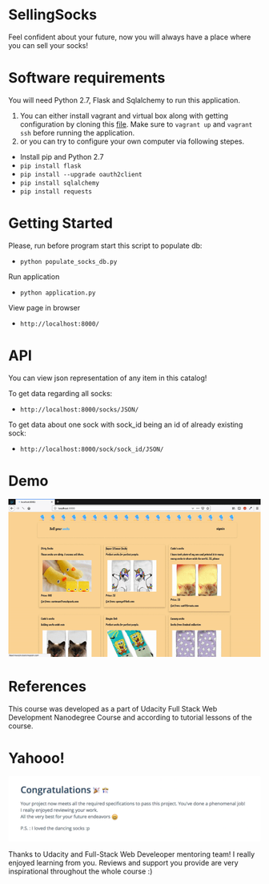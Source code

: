 # SellingSocks

Feel confident about your future, now you will always have a place where you can sell your socks!


# Software requirements

You will need Python 2.7, Flask and Sqlalchemy to run this application. 
1.  You can either install vagrant and virtual box along with getting configuration by cloning this [file](https://github.com/udacity/fullstack-nanodegree-vm/blob/master/vagrant/Vagrantfile). Make sure to `vagrant up`  and `vagrant ssh` before running the application.
2. or you can try to configure your own computer via following stepes.
* Install pip and Python 2.7 
* `pip install flask`
* `pip install --upgrade oauth2client`
* `pip install sqlalchemy`
* `pip install requests`

# Getting Started

Please, run before program start this script to populate db:
* `python populate_socks_db.py`

Run application
* `python application.py `

View page in browser
* `http://localhost:8000/`


# API

You can view json representation of any item in this catalog!

To get data regarding all socks:
* `http://localhost:8000/socks/JSON/`

To get data about one sock with sock_id being an id of already existing sock:
* `http://localhost:8000/sock/sock_id/JSON/`



# Demo

![ ](demo/demo.gif)



# References

This course was developed as a part of Udacity Full Stack Web Development Nanodegree Course and according to tutorial lessons of the course.


# Yahooo!

![ ](demo/review.png)

Thanks to Udacity and Full-Stack Web Develeoper mentoring team! I really enjoyed learning from you. Reviews and support you provide are very inspirational  throughout the whole course :)

